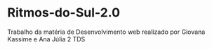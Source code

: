 # Ritmos-do-Sul-2.0
Trabalho da matéria de Desenvolvimento web realizado por Giovana Kassime e Ana Júlia 2 TDS
